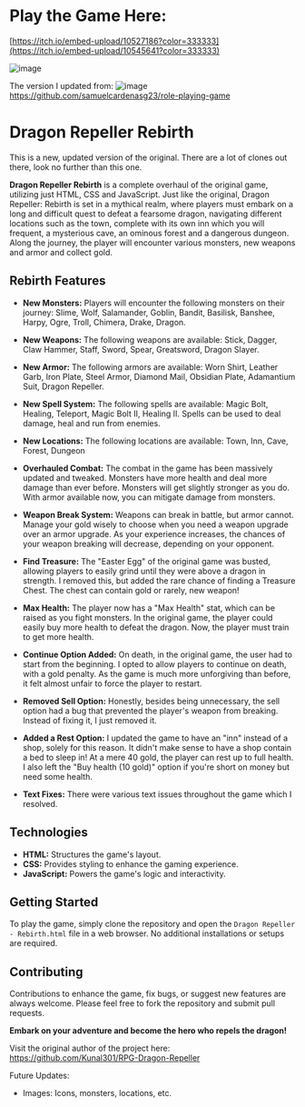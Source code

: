 # Play the Game Here:
[https://itch.io/embed-upload/10527186?color=333333](https://itch.io/embed-upload/10545641?color=333333)

![image](https://github.com/PrinceXaine/Dragon-Repeller-Rebirth/assets/96804005/26ff1fab-39aa-4369-8307-fe771d4cac9e)


The version I updated from:
![image](https://github.com/PrinceXaine/Dragon-Repeller-Rebirth/assets/96804005/39d7f7c9-5ee7-4529-9bf3-b1f4f1ca64a1)
https://github.com/samuelcardenasg23/role-playing-game


# Dragon Repeller Rebirth
This is a new, updated version of the original. There are a lot of clones out there, look no further than this one.


**Dragon Repeller Rebirth** is a complete overhaul of the original game, utilizing just HTML, CSS and JavaScript. Just like the original, Dragon Repeller: Rebirth is set in a mythical realm, where players must embark on a long and difficult quest to defeat a fearsome dragon, navigating different locations such as the town, complete with its own inn which you will frequent, a mysterious cave, an ominous forest and a dangerous dungeon. Along the journey, the player will encounter various monsters, new weapons and armor and collect gold.

## Rebirth Features
- **New Monsters:** Players will encounter the following monsters on their journey: Slime, Wolf, Salamander, Goblin, Bandit, Basilisk, Banshee, Harpy, Ogre, Troll, Chimera, Drake, Dragon.

- **New Weapons:** The following weapons are available: Stick, Dagger, Claw Hammer, Staff, Sword, Spear, Greatsword, Dragon Slayer.

- **New Armor:** The following armors are available: Worn Shirt, Leather Garb, Iron Plate, Steel Armor, Diamond Mail, Obsidian Plate, Adamantium Suit, Dragon Repeller.

- **New Spell System:** The following spells are available: Magic Bolt, Healing, Teleport, Magic Bolt II, Healing II. Spells can be used to deal damage, heal and run from enemies. 

- **New Locations:** The following locations are available: Town, Inn, Cave, Forest, Dungeon

- **Overhauled Combat:** The combat in the game has been massively updated and tweaked. Monsters have more health and deal more damage than ever before. Monsters will get slightly stronger as you do. With armor available now, you can mitigate damage from monsters.

- **Weapon Break System:** Weapons can break in battle, but armor cannot. Manage your gold wisely to choose when you need a weapon upgrade over an armor upgrade. As your experience increases, the chances of your weapon breaking will decrease, depending on your opponent.

- **Find Treasure:** The "Easter Egg" of the original game was busted, allowing players to easily grind until they were above a dragon in strength. I removed this, but added the rare chance of finding a Treasure Chest. The chest can contain gold or rarely, new weapon!

- **Max Health:** The player now has a "Max Health" stat, which can be raised as you fight monsters. In the original game, the player could easily buy more health to defeat the dragon. Now, the player must train to get more health.

- **Continue Option Added:** On death, in the original game, the user had to start from the beginning. I opted to allow players to continue on death, with a gold penalty. As the game is much more unforgiving than before, it felt almost unfair to force the player to restart.

- **Removed Sell Option:** Honestly, besides being unnecessary, the sell option had a bug that prevented the player's weapon from breaking. Instead of fixing it, I just removed it.

- **Added a Rest Option:** I updated the game to have an "inn" instead of a shop, solely for this reason. It didn't make sense to have a shop contain a bed to sleep in! At a mere 40 gold, the player can rest up to full health. I also left the "Buy health (10 gold)" option if you're short on money but need some health.

- **Text Fixes:** There were various text issues throughout the game which I resolved.


## Technologies
- **HTML:** Structures the game's layout.
- **CSS:** Provides styling to enhance the gaming experience.
- **JavaScript:** Powers the game's logic and interactivity.

## Getting Started
To play the game, simply clone the repository and open the `Dragon Repeller - Rebirth.html` file in a web browser. No additional installations or setups are required.

## Contributing
Contributions to enhance the game, fix bugs, or suggest new features are always welcome. Please feel free to fork the repository and submit pull requests.

**Embark on your adventure and become the hero who repels the dragon!**

Visit the original author of the project here:
https://github.com/Kunal301/RPG-Dragon-Repeller


Future Updates:
  * Images: Icons, monsters, locations, etc.
